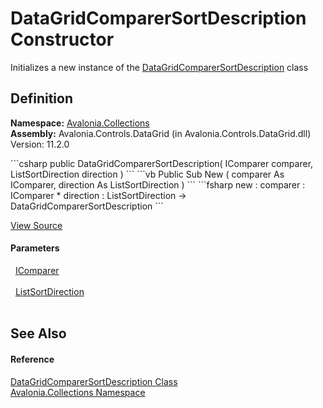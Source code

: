# DataGridComparerSortDescription Constructor


Initializes a new instance of the <a href="T_Avalonia_Collections_DataGridComparerSortDescription">DataGridComparerSortDescription</a> class



## Definition
**Namespace:** <a href="N_Avalonia_Collections">Avalonia.Collections</a>  
**Assembly:** Avalonia.Controls.DataGrid (in Avalonia.Controls.DataGrid.dll) Version: 11.2.0

<Tabs groupId="api-code-preview">
<TabItem value="csharp" label="C#">
```csharp
public DataGridComparerSortDescription(
	IComparer comparer,
	ListSortDirection direction
)
```
</TabItem>
<TabItem value="vb" label="VB">
```vb
Public Sub New ( 
	comparer As IComparer,
	direction As ListSortDirection
)
```
</TabItem>
<TabItem value="fsharp" label="F#">
```fsharp
new : 
        comparer : IComparer * 
        direction : ListSortDirection -> DataGridComparerSortDescription
```
</TabItem>
</Tabs>



<a href="https://github.com/AvaloniaUI/Avalonia/tree/master/src/Avalonia.Controls.DataGrid/Collections/DataGridSortDescription.cs#L274" title="View the source code">View Source</a>



#### Parameters
<dl><dt>  <a href="https://learn.microsoft.com/dotnet/api/system.collections.icomparer" target="_blank" rel="noopener noreferrer">IComparer</a></dt><dd> </dd><dt>  <a href="https://learn.microsoft.com/dotnet/api/system.componentmodel.listsortdirection" target="_blank" rel="noopener noreferrer">ListSortDirection</a></dt><dd> </dd></dl>

## See Also


#### Reference
<a href="T_Avalonia_Collections_DataGridComparerSortDescription">DataGridComparerSortDescription Class</a>  
<a href="N_Avalonia_Collections">Avalonia.Collections Namespace</a>  

